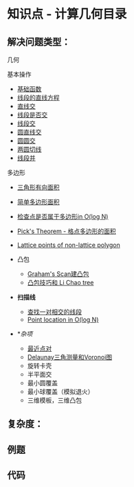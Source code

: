 # 知识点 - 计算几何目录



## 解决问题类型：

几何

基本操作

- [基础函数]()
- [线段的直线方程](./geometry/segment-to-line.html)
- [直线交](./geometry/lines-intersection.html)
- [线段是否交](./geometry/check-segments-intersection.html)
- [线段交](./geometry/segments-intersection.html)
- [圆直线交](./geometry/circle-line-intersection.html)
- [圆圆交](./geometry/circle-circle-intersection.html)
- [两圆切线](./geometry/tangents-to-two-circles.html)
- [线段并](./geometry/length-of-segments-union.html)

多边形

- [三角形有向面积](./geometry/oriented-triangle-area.html)
- [简单多边形面积](./geometry/area-of-simple-polygon.html)
- [检查点是否属于多边形in O(log N)](./geometry/point-in-convex-polygon.html)
- [Pick's Theorem - 格点多边形的面积](./geometry/picks-theorem.html)
- [Lattice points of non-lattice polygon](./geometry/lattice-points.html)



- 凸包

  - [ Graham's Scan建凸包](./geometry/grahams-scan-convex-hull.html)
  - [凸包技巧和 Li Chao tree](./geometry/convex_hull_trick.html)

- **扫描线**

  - [查找一对相交的线段](./geometry/intersecting_segments.html)
  - [Point location in O(log N)](./geometry/point-location.html)

- **杂项*

  - [最近点对](./geometry/nearest_points.html)
  - [Delaunay三角测量和Voronoi图](./geometry/delaunay.html)
  - 旋转卡壳
  - 半平面交
  - 最小圆覆盖
  - 最小球覆盖（模拟退火）
  - 三维模板，三维凸包

  

## 复杂度：

## 例题

## 代码

